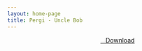 ```yaml
---
layout: home-page
title: Pergi - Uncle Bob
---
```


<center>
<a href="https://drive.google.com/uc?authuser=0&id=12zwCW01p5fSLRjDFJAFQsPUmHI3stJza&export=download" ><i class="fa fa-caret-down" aria-hidden="true"></i>&nbsp; &nbsp;Download</a>
</center>
